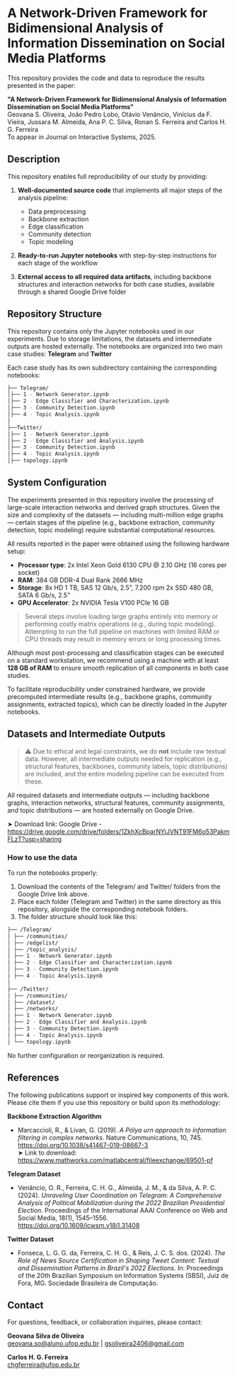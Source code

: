# A Network-Driven Framework for Bidimensional Analysis of Information Dissemination on Social Media Platforms

This repository provides the code and data to reproduce the results presented in the paper:

**"A Network-Driven Framework for Bidimensional Analysis of Information Dissemination on Social Media Platforms"**<br>
Geovana S. Oliveira, João Pedro Lobo, Otávio Venâncio, Vinícius da F. Vieira, Jussara M. Almeida, Ana P. C. Silva, Ronan S. Ferreira and Carlos H. G. Ferreira<br>
To appear in Journal on Interactive Systems, 2025.


## Description

This repository enables full reproducibility of our study by providing:

1. **Well-documented source code** that implements all major steps of the analysis pipeline:
   - Data preprocessing  
   - Backbone extraction  
   - Edge classification  
   - Community detection  
   - Topic modeling  

2. **Ready-to-run Jupyter notebooks** with step-by-step instructions for each stage of the workflow
3. **External access to all required data artifacts**, including backbone structures and interaction networks for both case studies, available through a shared Google Drive folder

## Repository Structure
This repository contains only the Jupyter notebooks used in our experiments. Due to storage limitations, the datasets and intermediate outputs are hosted externally.
The notebooks are organized into two main case studies: **Telegram** and **Twitter**

Each case study has its own subdirectory containing the corresponding notebooks:
```bash
├── Telegram/
│├── 1 - Network Generator.ipynb  
│├── 2 - Edge Classifier and Characterization.ipynb  
│├── 3 - Community Detection.ipynb  
│├── 4 - Topic Analysis.ipynb 
│
├──Twitter/
│├── 1 - Network Generator.ipynb  
│├── 2 - Edge Classifier and Analysis.ipynb  
│├── 3 - Community Detection.ipynb  
│├── 4 - Topic Analysis.ipynb  
│├── topology.ipynb
```
## System Configuration

The experiments presented in this repository involve the processing of large-scale interaction networks and derived graph structures. Given the size and complexity of the datasets — including multi-million edge graphs — certain stages of the pipeline (e.g., backbone extraction, community detection, topic modeling) require substantial computational resources.

All results reported in the paper were obtained using the following hardware setup:

- **Processor type**: 2x Intel Xeon Gold 6130 CPU @ 2.10 GHz (16 cores per socket)
- **RAM**: 384 GB DDR-4 Dual Rank 2666 MHz
- **Storage**: 8x HD 1 TB, SAS 12 Gb/s, 2.5”, 7.200 rpm 2x SSD 480 GB, SATA 6 Gb/s, 2.5”
- **GPU Accelerator**: 2x NVIDIA Tesla V100 PCIe 16 GB

> Several steps involve loading large graphs entirely into memory or performing costly matrix operations (e.g., during topic modeling). Attempting to run the full pipeline on machines with limited RAM or CPU threads may result in memory errors or long processing times.

Although most post-processing and classification stages can be executed on a standard workstation, we recommend using a machine with at least **128 GB of RAM** to ensure smooth replication of all components in both case studies.

To facilitate reproducibility under constrained hardware, we provide precomputed intermediate results (e.g., backbone graphs, community assignments, extracted topics), which can be directly loaded in the Jupyter notebooks.

## Datasets and Intermediate Outputs
> ⚠️ Due to ethical and legal constraints, we do **not** include raw textual data. However, all intermediate outputs needed for replication (e.g., structural features, backbones, community labels, topic distributions) are included, and the entire modeling pipeline can be executed from these.

All required datasets and intermediate outputs — including backbone graphs, interaction networks, structural features, community assignments, and topic distributions — are hosted externally on Google Drive. 

➤ Download link: Google Drive - https://drive.google.com/drive/folders/1ZkhXcBparNYiJVNT91FM6o53PakmFLzT?usp=sharing

 ### How to use the data
To run the notebooks properly:

1. Download the contents of the Telegram/ and Twitter/ folders from the Google Drive link above.
2. Place each folder (Telegram and Twitter) in the same directory as this repository, alongside the corresponding notebook folders.
3. The folder structure should look like this:
```bash
├── /Telegram/
│ ├── /communities/
│ ├── /edgelist/
│ ├── /topic_analysis/
│ ├── 1 - Network Generator.ipynb 
│ ├── 2 - Edge Classifier and Characterization.ipynb
│ ├── 3 - Community Detection.ipynb
│ ├── 4 - Topic Analysis.ipynb
│
├── /Twitter/ 
│ ├── /communities/
│ ├── /dataset/ 
│ ├── /networks/ 
│ ├── 1 - Network Generator.ipynb
│ ├── 2 - Edge Classifier and Analysis.ipynb
│ ├── 3 - Community Detection.ipynb
│ ├── 4 - Topic Analysis.ipynb
│ └── topology.ipynb
```
No further configuration or reorganization is required.

## References

The following publications support or inspired key components of this work. Please cite them if you use this repository or build upon its methodology:

**Backbone Extraction Algorithm**
- Marcaccioli, R., & Livan, G. (2019). *A Pólya urn approach to information filtering in complex networks*. Nature Communications, 10, 745. https://doi.org/10.1038/s41467-019-08667-3 <br>
➤ Link to download: https://www.mathworks.com/matlabcentral/fileexchange/69501-pf

**Telegram Dataset**
- Venâncio, O. R., Ferreira, C. H. G., Almeida, J. M., & da Silva, A. P. C. (2024). *Unraveling User Coordination on Telegram: A Comprehensive Analysis of Political Mobilization during the 2022 Brazilian Presidential Election*. Proceedings of the International AAAI Conference on Web and Social Media, 18(1), 1545–1556. https://doi.org/10.1609/icwsm.v18i1.31408

**Twitter Dataset**
- Fonseca, L. G. G. da, Ferreira, C. H. G., & Reis, J. C. S. dos. (2024). *The Role of News Source Certification in Shaping Tweet Content: Textual and Dissemination Patterns in Brazil's 2022 Elections*. In: Proceedings of the 20th Brazilian Symposium on Information Systems (SBSI), Juiz de Fora, MG. Sociedade Brasileira de Computação.

## Contact

For questions, feedback, or collaboration inquiries, please contact:

**Geovana Silva de Oliveira**  
<geovana.so@aluno.ufop.edu.br> | <gsoliveira2406@gmail.com>

**Carlos H. G. Ferreira**  
<chgferreira@ufop.edu.br>
